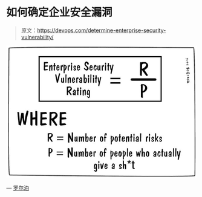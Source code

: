 # 如何确定企业安全漏洞

> 原文：<https://devops.com/determine-enterprise-security-vulnerability/>

![ESVR](img/6e8b89c63d94dffb18057224e945f9c9.png)

— [罗尔泊](https://devops.com/author/breselman/)